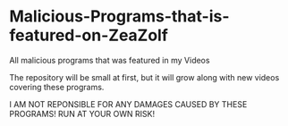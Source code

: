 # Malicious-Programs-that-is-featured-on-ZeaZolf
All malicious programs that was featured in my Videos

The repository will be small at first, but it will grow along with new videos covering these programs.


I AM NOT REPONSIBLE FOR ANY DAMAGES CAUSED BY THESE PROGRAMS! RUN AT YOUR OWN RISK!
